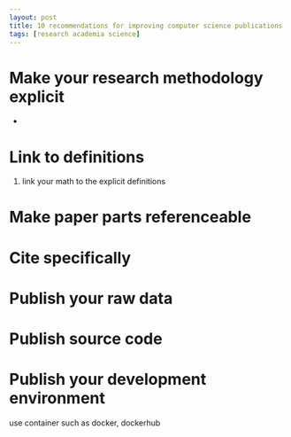 ```yaml
---
layout: post
title: 10 recommendations for improving computer science publications
tags: [research academia science]
---
```

# Make your research methodology explicit
*

# Link to definitions
 1. link your math to the explicit definitions



# Make paper parts referenceable

# Cite specifically


# Publish your raw data

# Publish source code

# Publish your development environment
use container such as docker, dockerhub 
